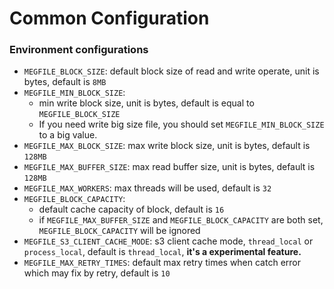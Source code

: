 Common Configuration
====================

### Environment configurations
- `MEGFILE_BLOCK_SIZE`: default block size of read and write operate, unit is bytes, default is `8MB`
- `MEGFILE_MIN_BLOCK_SIZE`: 
    - min write block size, unit is bytes, default is equal to `MEGFILE_BLOCK_SIZE`
    - If you need write big size file, you should set `MEGFILE_MIN_BLOCK_SIZE` to a big value.
- `MEGFILE_MAX_BLOCK_SIZE`: max write block size, unit is bytes, default is `128MB`
- `MEGFILE_MAX_BUFFER_SIZE`: max read buffer size, unit is bytes, default is `128MB`
- `MEGFILE_MAX_WORKERS`: max threads will be used, default is `32`
- `MEGFILE_BLOCK_CAPACITY`: 
    - default cache capacity of block, default is `16`
    - if `MEGFILE_MAX_BUFFER_SIZE` and `MEGFILE_BLOCK_CAPACITY` are both set, `MEGFILE_BLOCK_CAPACITY` will be ignored
- `MEGFILE_S3_CLIENT_CACHE_MODE`: s3 client cache mode, `thread_local` or `process_local`, default is `thread_local`, **it's a experimental feature.**
- `MEGFILE_MAX_RETRY_TIMES`: default max retry times when catch error which may fix by retry, default is `10`
